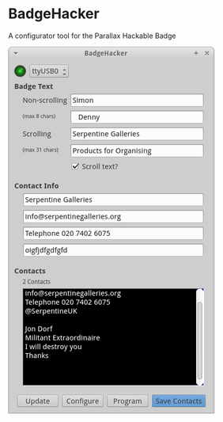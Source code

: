 # BadgeHacker

A configurator tool for the Parallax Hackable Badge

![preview](screenshots/badgehacker.png)

